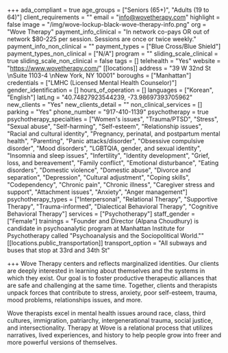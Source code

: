+++
ada_compliant = true
age_groups = ["Seniors (65+)", "Adults (19 to 64)"]
client_requirements = ""
email = "info@wovetherapy.com"
highlight = false
image = "/img/wove-lockup-black-wove-therapy-info.png"
org = "Wove Therapy"
payment_info_clinical = "In network co-pays OR out of network $80-225 per session. Sessions are once or twice weekly."
payment_info_non_clinical = ""
payment_types = ["Blue Cross/Blue Shield"]
payment_types_non_clinical = ["N/A"]
program = ""
sliding_scale_clinical = true
sliding_scale_non_clinical = false
tags = []
telehealth = "Yes"
website = "https://www.wovetherapy.com/"
[[locations]]
address = "39 W 32nd St \nSuite 1103-4 \nNew York, NY 10001"
boroughs = ["Manhattan"]
credentials = ["LMHC (Licensed Mental Health Counselor)"]
gender_identification = []
hours_of_operation = []
languages = ["Korean", "English"]
latLng = "40.74827923544239, -73.98697393705962"
new_clients = "Yes"
new_clients_detail = ""
non_clinical_services = []
parking = "Yes"
phone_number = "917-410-1139"
psychotherapy = true
psychotherapy_specialties = ["Women's issues", "Trauma/PTSD", "Stress", "Sexual abuse", "Self-harming", "Self-esteem", "Relationship issues", "Racial and cultural identity", "Pregnancy, perinatal, and postpartum mental health", "Parenting", "Panic attacks/disorder", "Obsessive compulsive disorder", "Mood disorders", "LGBTQIA, gender, and sexual identity", "Insomnia and sleep issues", "Infertility", "Identity development", "Grief, loss, and bereavement", "Family conflict", "Emotional disturbance", "Eating disorders", "Domestic violence", "Domestic abuse", "Divorce and separation", "Depression", "Cultural adjustment", "Coping skills", "Codependency", "Chronic pain", "Chronic illness", "Caregiver stress and support", "Attachment issues", "Anxiety", "Anger management"]
psychotherapy_types = ["Interpersonal", "Relational Therapy", "Supportive Therapy", "Trauma-informed", "Dialectical Behavioral Therapy", "Cognitive Behavioral Therapy"]
services = ["Psychotherapy"]
staff_gender = ["Female"]
trainings = "Founder and Director (Alpana Choudhury) is candidate in psychoanalytic program at Manhattan Institute for Psychotherapy called \"Psychoanalysis and the Sociopolitical World.\""
[[locations.public_transportation]]
transport_option = "All subways and buses that stop at 33rd and 34th St"

+++
Wove Therapy centers and reflects marginalized identities. Our clients are deeply interested in learning about themselves and the systems in which they exist. Our goal is to foster productive therapeutic alliances that are safe and challenging at the same time. Together, clients and therapists unpack forces that contribute to stress, anxiety, poor self-esteem, trauma, mood problems, relationships issues, and more. 

Wove therapists excel in mental health issues around race, class, third cultures, immigration, patriarchy, intergenerational trauma, social justice, and intersectionality. Therapy at Wove is a relational process that utilizes narratives, lived experiences, and history to help people grow into freer and more powerful versions of themselves.